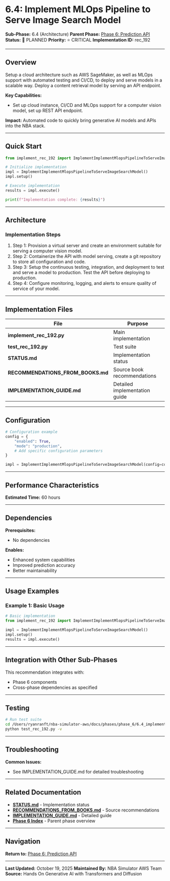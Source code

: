# 6.4: Implement MLOps Pipeline to Serve Image Search Model

**Sub-Phase:** 6.4 (Architecture)
**Parent Phase:** [Phase 6: Prediction API](../PHASE_6_INDEX.md)
**Status:** 🔵 PLANNED
**Priority:** ⭐ CRITICAL
**Implementation ID:** rec_192

---

## Overview

Setup a cloud architecture such as AWS SageMaker, as well as MLOps support with automated testing and CI/CD, to deploy and serve models in a scalable way. Deploy a content retrieval model by serving an API endpoint.

**Key Capabilities:**
- Set up cloud instance, CI/CD and MLOps support for a computer vision model, set up REST API endpoint.

**Impact:**
Automated code to quickly bring generative AI models and APIs into the NBA stack.

---

## Quick Start

```python
from implement_rec_192 import ImplementImplementMlopsPipelineToServeImageSearchModel

# Initialize implementation
impl = ImplementImplementMlopsPipelineToServeImageSearchModel()
impl.setup()

# Execute implementation
results = impl.execute()

print(f"Implementation complete: {results}")
```

---

## Architecture

### Implementation Steps

1. Step 1: Provision a virtual server and create an environment suitable for serving a computer vision model.
2. Step 2: Containerize the API with model serving, create a git repository to store all configuration and code.
3. Step 3: Setup the continuous testing, integration, and deployment to test and serve a model to production. Test the API before deploying to production.
4. Step 4: Configure monitoring, logging, and alerts to ensure quality of service of your model.

---

## Implementation Files

| File | Purpose |
|------|---------|
| **implement_rec_192.py** | Main implementation |
| **test_rec_192.py** | Test suite |
| **STATUS.md** | Implementation status |
| **RECOMMENDATIONS_FROM_BOOKS.md** | Source book recommendations |
| **IMPLEMENTATION_GUIDE.md** | Detailed implementation guide |

---

## Configuration

```python
# Configuration example
config = {
    "enabled": True,
    "mode": "production",
    # Add specific configuration parameters
}

impl = ImplementImplementMlopsPipelineToServeImageSearchModel(config=config)
```

---

## Performance Characteristics

**Estimated Time:** 60 hours

---

## Dependencies

**Prerequisites:**
- No dependencies

**Enables:**
- Enhanced system capabilities
- Improved prediction accuracy
- Better maintainability

---

## Usage Examples

### Example 1: Basic Usage

```python
# Basic implementation
from implement_rec_192 import ImplementImplementMlopsPipelineToServeImageSearchModel

impl = ImplementImplementMlopsPipelineToServeImageSearchModel()
impl.setup()
results = impl.execute()
```

---

## Integration with Other Sub-Phases

This recommendation integrates with:
- Phase 6 components
- Cross-phase dependencies as specified

---

## Testing

```bash
# Run test suite
cd /Users/ryanranft/nba-simulator-aws/docs/phases/phase_6/6.4_implement_mlops_pipeline_to_serve_image_search_model
python test_rec_192.py -v
```

---

## Troubleshooting

**Common Issues:**
- See IMPLEMENTATION_GUIDE.md for detailed troubleshooting

---

## Related Documentation

- **[STATUS.md](STATUS.md)** - Implementation status
- **[RECOMMENDATIONS_FROM_BOOKS.md](RECOMMENDATIONS_FROM_BOOKS.md)** - Source recommendations
- **[IMPLEMENTATION_GUIDE.md](IMPLEMENTATION_GUIDE.md)** - Detailed guide
- **[Phase 6 Index](../PHASE_6_INDEX.md)** - Parent phase overview

---

## Navigation

**Return to:** [Phase 6: Prediction API](../PHASE_6_INDEX.md)

---

**Last Updated:** October 19, 2025
**Maintained By:** NBA Simulator AWS Team
**Source:** Hands On Generative AI with Transformers and Diffusion
